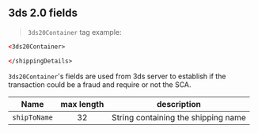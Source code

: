 ## 3ds 2.0 fields

<!--- 
  Questo documento è utilizzato (e quindi linkato) in:
  #callpagams2s (creazione pagamento S2S)
  #encrypt (creazione pagamento con encrypt)
--->

> `3ds20Container` tag example: 



```xml
<3ds20Container>

</shippingDetails>
``` 

`3ds20Container`'s fields are used from 3ds server to establish if the transaction could be a fraud and require or not the SCA. 

| Name | max length | description |
| ---- | :--------: | ----------- |
| `shipToName` | 32 | String containing the shipping name |